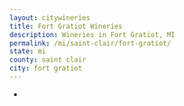 ```yaml
---
layout: citywineries
title: Fort Gratiot Wineries
description: Wineries in Fort Gratiot, MI
permalink: /mi/saint-clair/fort-gratiot/
state: mi
county: saint clair
city: fort gratiot
---
```

-
